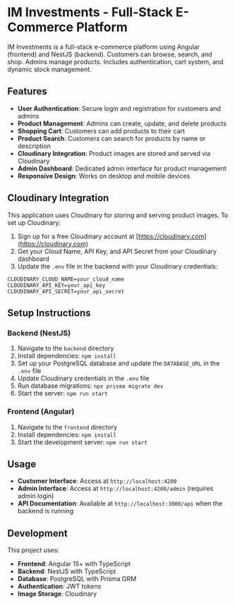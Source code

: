 # IM Investments - Full-Stack E-Commerce Platform

IM Investments is a full-stack e-commerce platform using Angular (frontend) and NestJS (backend). Customers can browse, search, and shop. Admins manage products. Includes authentication, cart system, and dynamic stock management.

## Features

- **User Authentication**: Secure login and registration for customers and admins
- **Product Management**: Admins can create, update, and delete products
- **Shopping Cart**: Customers can add products to their cart
- **Product Search**: Customers can search for products by name or description
- **Cloudinary Integration**: Product images are stored and served via Cloudinary
- **Admin Dashboard**: Dedicated admin interface for product management
- **Responsive Design**: Works on desktop and mobile devices

## Cloudinary Integration

This application uses Cloudinary for storing and serving product images. To set up Cloudinary:

1. Sign up for a free Cloudinary account at [https://cloudinary.com](https://cloudinary.com)
2. Get your Cloud Name, API Key, and API Secret from your Cloudinary dashboard
3. Update the `.env` file in the backend with your Cloudinary credentials:

```
CLOUDINARY_CLOUD_NAME=your_cloud_name
CLOUDINARY_API_KEY=your_api_key
CLOUDINARY_API_SECRET=your_api_secret
```

## Setup Instructions

### Backend (NestJS)

1. Navigate to the `backend` directory
2. Install dependencies: `npm install`
3. Set up your PostgreSQL database and update the `DATABASE_URL` in the `.env` file
4. Update Cloudinary credentials in the `.env` file
5. Run database migrations: `npx prisma migrate dev`
6. Start the server: `npm run start`

### Frontend (Angular)

1. Navigate to the `frontend` directory
2. Install dependencies: `npm install`
3. Start the development server: `npm run start`

## Usage

- **Customer Interface**: Access at `http://localhost:4200`
- **Admin Interface**: Access at `http://localhost:4200/admin` (requires admin login)
- **API Documentation**: Available at `http://localhost:3000/api` when the backend is running

## Development

This project uses:
- **Frontend**: Angular 15+ with TypeScript
- **Backend**: NestJS with TypeScript
- **Database**: PostgreSQL with Prisma ORM
- **Authentication**: JWT tokens
- **Image Storage**: Cloudinary